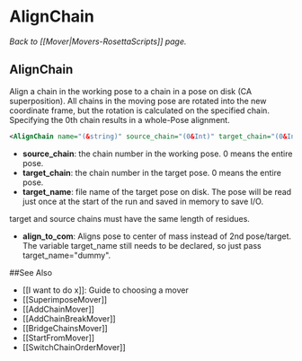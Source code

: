 # AlignChain
*Back to [[Mover|Movers-RosettaScripts]] page.*
## AlignChain

Align a chain in the working pose to a chain in a pose on disk (CA superposition).  All chains in the moving pose are rotated into the new coordinate frame, but the rotation is calculated on the specified chain.  Specifying the 0th chain results in a whole-Pose alignment.

```xml
<AlignChain name="(&string)" source_chain="(0&Int)" target_chain="(0&Int)" target_name="(&string)" align_to_com="(0 &bool)" />
```

- **source\_chain**: the chain number in the working pose. 0 means the entire pose.
- **target\_chain**: the chain number in the target pose. 0 means the entire pose.
- **target\_name**: file name of the target pose on disk. The pose will be read just once at the start of the run and saved in memory to save I/O.

target and source chains must have the same length of residues.

- **align_to_com**: Aligns pose to center of mass instead of 2nd pose/target. The variable target_name still needs to be declared, so just pass target_name="dummy".

##See Also

* [[I want to do x]]: Guide to choosing a mover
* [[SuperimposeMover]]
* [[AddChainMover]]
* [[AddChainBreakMover]]
* [[BridgeChainsMover]]
* [[StartFromMover]]
* [[SwitchChainOrderMover]]
